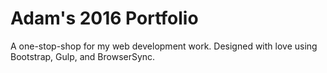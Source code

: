 Adam's 2016 Portfolio
==============
A one-stop-shop for my web development work. Designed with love using Bootstrap, Gulp, and BrowserSync.